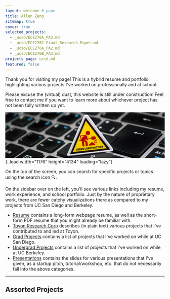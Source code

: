 ```yaml
---
layout: welcome # page
title: Allen Zeng
sitemap: true
cover: true
selected_projects:
  - _ucsd/ECE276A_PA3.md
  - _ucsd/ECE276C_Final_Research_Paper.md
  - _ucsd/ECE276A_PA2.md
  - _ucsd/ECE276B_PA3.md
projects_page: ucsd.md
featured: false
---
```


Thank you for visiting my page! This is a hybrid resume and portfolio, highlighting various projects I've worked on professionally and at school.

Please excuse the (virtual) dust, this website is still under construction! Feel free to contact me if you want to learn more about whichever project has not been fully written up yet.

![Full-width image](/assets/webp/under-construction-cropped.webp){:.lead width="1176" height="4134" loading="lazy"}

On the top of the screen, you can search for specific projects or topics using the search icon 🔍.

On the sidebar over on the left, you'll see various links including my resume, work experience, and school portfolio. Just by the nature of proprietary work, there are fewer catchy visualizations there as compared to my projects from UC San Diego and Berkeley.

- [Resume](/resume/) contains a long-form webpage resume, as well as the short-form PDF resume that you might already be familiar with.
- [Toyon Research Corp](/work/) describes (in plain text) various projects that I've contributed to and led at Toyon.
- [Grad Projects](/ucsd/) contains a list of projects that I've worked on while at UC San Diego.
- [Undergrad Projects](/berkeley/) contains a list of projects that I've worked on while at UC Berkeley.
- [Presentations](/presentations/) contains the slides for various presentations that I've given, as a startup pitch, tutorial/workshop, etc. that do not necessarily fall into the above categories.

---

## Assorted Projects

<!--projects-->
